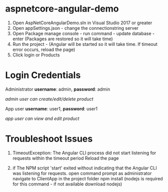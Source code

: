 # aspnetcore-angular-demo

1. Open AspNetCoreAngularDemo.sln in Visual Studio 2017 or greater
2. Open appSettings.json - change the connectionstring server
3. Open Package manage console - run command - update database - enter    (Packages are restored so it will take time)
4. Run the project - (Angular will be started so it will take time. If timeout error occurs, reload the page)
5. Click login or Products

# Login Credentials
Administrator 
**username**: admin, **password**: admin

*admin user can create/edit/delete product*

App user 
**username**: user1, **password**: user1

*app user can view and edit product* 


# Troubleshoot Issues
1. TimeoutException: The Angular CLI process did not start listening for requests within the timeout period
Reload the page

2. if The NPM script 'start' exited without indicating that the Angular CLI was listening for requests.
open command prompt as administrator
navigate to ClientApp in the project folder
npm install (nodejs is required for this command - if not available download nodejs)
